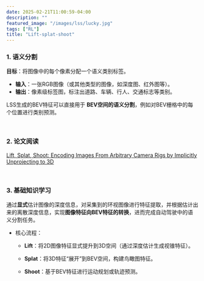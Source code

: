 ```yaml
---
date: 2025-02-21T11:00:59-04:00
description: ""
featured_image: "/images/lss/lucky.jpg"
tags: ["RL"]
title: "Lift-splat-shoot"
---
```


### 1. 语义分割

**目标**：将图像中的每个像素分配一个语义类别标签。

- **输入**：一张RGB图像（或其他类型的图像，如深度图、红外图等）。
- **输出**：像素级标签图，标注出道路、车辆、行人、交通标志等类别。

LSS生成的BEV特征可以直接用于 **BEV空间的语义分割**，例如对BEV栅格中的每个位置进行类别预测。

&nbsp;

### 2. 论文阅读

 [Lift, Splat, Shoot: Encoding Images From Arbitrary Camera Rigs by Implicitly Unprojecting to 3D](https://arxiv.org/abs/2008.05711)

&nbsp;

### 3. 基础知识学习

通过**显式**估计图像的深度信息，对采集到的环视图像进行特征提取，并根据估计出来的离散深度信息，实现**图像特征向BEV特征的转换**，进而完成自动驾驶中的语义分割任务。

+ 核心流程：

  - **Lift**：将2D图像特征显式提升到3D空间（通过深度估计生成视锥特征）。

  - **Splat**：将3D特征“展开”到BEV空间，构建鸟瞰图特征。

  - **Shoot**：基于BEV特征进行运动规划或轨迹预测。